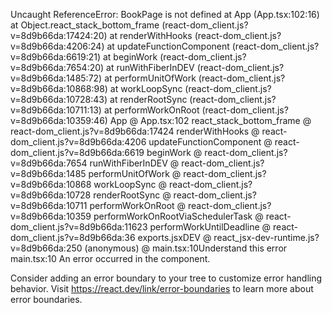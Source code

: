 Uncaught ReferenceError: BookPage is not defined
    at App (App.tsx:102:16)
    at Object.react_stack_bottom_frame (react-dom_client.js?v=8d9b66da:17424:20)
    at renderWithHooks (react-dom_client.js?v=8d9b66da:4206:24)
    at updateFunctionComponent (react-dom_client.js?v=8d9b66da:6619:21)
    at beginWork (react-dom_client.js?v=8d9b66da:7654:20)
    at runWithFiberInDEV (react-dom_client.js?v=8d9b66da:1485:72)
    at performUnitOfWork (react-dom_client.js?v=8d9b66da:10868:98)
    at workLoopSync (react-dom_client.js?v=8d9b66da:10728:43)
    at renderRootSync (react-dom_client.js?v=8d9b66da:10711:13)
    at performWorkOnRoot (react-dom_client.js?v=8d9b66da:10359:46)
App @ App.tsx:102
react_stack_bottom_frame @ react-dom_client.js?v=8d9b66da:17424
renderWithHooks @ react-dom_client.js?v=8d9b66da:4206
updateFunctionComponent @ react-dom_client.js?v=8d9b66da:6619
beginWork @ react-dom_client.js?v=8d9b66da:7654
runWithFiberInDEV @ react-dom_client.js?v=8d9b66da:1485
performUnitOfWork @ react-dom_client.js?v=8d9b66da:10868
workLoopSync @ react-dom_client.js?v=8d9b66da:10728
renderRootSync @ react-dom_client.js?v=8d9b66da:10711
performWorkOnRoot @ react-dom_client.js?v=8d9b66da:10359
performWorkOnRootViaSchedulerTask @ react-dom_client.js?v=8d9b66da:11623
performWorkUntilDeadline @ react-dom_client.js?v=8d9b66da:36
<App>
exports.jsxDEV @ react_jsx-dev-runtime.js?v=8d9b66da:250
(anonymous) @ main.tsx:10Understand this error
main.tsx:10 An error occurred in the <App> component.

Consider adding an error boundary to your tree to customize error handling behavior.
Visit https://react.dev/link/error-boundaries to learn more about error boundaries.